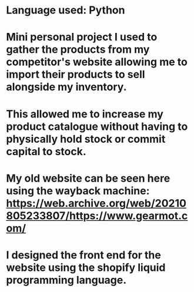 
# Language used: Python

# Mini personal project I used to gather the products from my competitor's website allowing me to import their products to sell alongside my inventory. 
# This allowed me to increase my product catalogue without having to physically hold stock or commit capital to stock. 
# My old website can be seen here using the wayback machine: https://web.archive.org/web/20210805233807/https://www.gearmot.com/
# I designed the front end for the website using the shopify liquid programming language.
